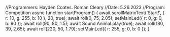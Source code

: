 //Programmers: Hayden Coates. Roman Cleary
//Date: 5.26.2023 
//Program: Competition 
async function startProgram() { 
await scrollMatrixText('Start!', { r: 10, g: 255, b: 10 }, 20, true); 
await roll(0, 75, 2.05); 
setMainLed({ r: 0, g: 0, b: 90 }); 
await roll(90, 80, 1.5); await Sound.Animal.play(true); 
await roll(180, 39, 2.65); await roll(220, 50, 1.79); 
setMainLed({ r: 255, g: 0, b: 0 });
}


